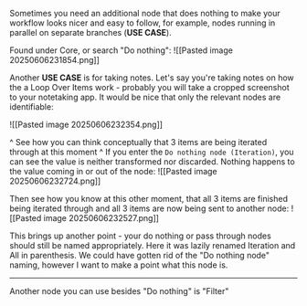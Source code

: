 Sometimes you need an additional node that does nothing to make your workflow looks nicer and easy to follow, for example, nodes running in parallel on separate branches (**USE CASE**).

Found under Core, or search "Do nothing":
![[Pasted image 20250606231854.png]]

Another **USE CASE** is for taking notes. Let's say you're taking notes on how the a Loop Over Items work - probably you will take a cropped screenshot to your notetaking app. It would be nice that only the relevant nodes are identifiable:

![[Pasted image 20250606232354.png]]

^ See how you can think conceptually that 3 items are being iterated through at this moment 
^ If you enter the `Do nothing node (Iteration)`, you can see the value is neither transformed nor discarded. Nothing happens to the value coming in or out of the node:
![[Pasted image 20250606232724.png]]

Then see how you know at this other moment, that all 3 items are finished being iterated through and all 3 items are now being sent to another node:
![[Pasted image 20250606232527.png]]

This brings up another point - your do nothing or pass through nodes should still be named appropriately. Here it was lazily renamed Iteration and All in parenthesis. We could have gotten rid of the "Do nothing node" naming, however I want to make a point what this node is.

---

Another node you can use besides "Do nothing" is "Filter"

